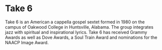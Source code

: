 # Take 6

Take 6 is an American a cappella gospel sextet formed in 1980 on the campus of Oakwood College in Huntsville, Alabama. The group integrates jazz with spiritual and inspirational lyrics. Take 6 has received Grammy Awards as well as Dove Awards, a Soul Train Award and nominations for the NAACP Image Award.
